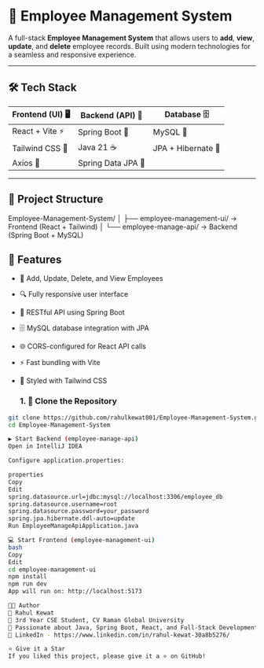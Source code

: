 # 🚀 Employee Management System

A full-stack **Employee Management System** that allows users to **add**, **view**, **update**, and **delete** employee records. Built using modern technologies for a seamless and responsive experience.

---

## 🛠️ Tech Stack

| Frontend (UI) 🖥️       | Backend (API) 🔧         | Database 🗄️          |
|------------------------|---------------------------|-----------------------|
| React + Vite ⚡         | Spring Boot 🌱             | MySQL 🐬              |
| Tailwind CSS 💨        | Java 21 ☕                 | JPA + Hibernate 🔗    |
| Axios 📡               | Spring Data JPA 📂        |                       |

---

## 📂 Project Structure

Employee-Management-System/
│
├── employee-management-ui/ → Frontend (React + Tailwind)
│
└── employee-manage-api/ → Backend (Spring Boot + MySQL)

## 🧰 Features

- 🧑 Add, Update, Delete, and View Employees
- 🔍 Fully responsive user interface
- 🔐 RESTful API using Spring Boot
- 🗄️ MySQL database integration with JPA
- 🌐 CORS-configured for React API calls
- ⚡ Fast bundling with Vite
- 🎨 Styled with Tailwind CSS

  ### 1. 🚀 Clone the Repository

```bash
git clone https://github.com/rahulkewat001/Employee-Management-System.git
cd Employee-Management-System

▶️ Start Backend (employee-manage-api)
Open in IntelliJ IDEA

Configure application.properties:

properties
Copy
Edit
spring.datasource.url=jdbc:mysql://localhost:3306/employee_db
spring.datasource.username=root
spring.datasource.password=your_password
spring.jpa.hibernate.ddl-auto=update
Run EmployeeManageApiApplication.java

💻 Start Frontend (employee-management-ui)
bash
Copy
Edit
cd employee-management-ui
npm install
npm run dev
App will run on: http://localhost:5173

🧑‍💻 Author
👤 Rahul Kewat
📘 3rd Year CSE Student, CV Raman Global University
💼 Passionate about Java, Spring Boot, React, and Full-Stack Development
🔗 LinkedIn - https://www.linkedin.com/in/rahul-kewat-30a8b5276/

⭐️ Give it a Star
If you liked this project, please give it a ⭐ on GitHub!
